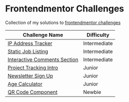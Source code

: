 # Frontendmentor Challenges
Collection of my solutions to [frontendmentor challenges](https://www.frontendmentor.io)

| Challenge Name | Difficulty |
| ----------- | ----------- |
| [IP Address Tracker](https://trackingip.netlify.app/) | Intermediate |
| [Static Job Listing](https://static-job-finder.netlify.app/) | Intermediate |
| [Interactive Comments Section](https://interactive-social-media-comments.netlify.app/) | Intermediate |
| [Project Tracking Intro](https://project-tracker-intro.netlify.app/) | Junior |
| [Newsletter Sign Up](https://newsletter-spammer.netlify.app/) | Junior |
| [Age Calculator](https://howyoungareyou.netlify.app/) | Junior |
| [QR Code Component](https://frontendmentor-quick-response-code.netlify.app/) | Newbie |